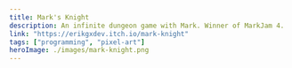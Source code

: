 ```yaml
---
title: Mark's Knight
description: An infinite dungeon game with Mark. Winner of MarkJam 4.
link: "https://erikgxdev.itch.io/mark-knight"
tags: ["programming", "pixel-art"]
heroImage: ./images/mark-knight.png
---
```

